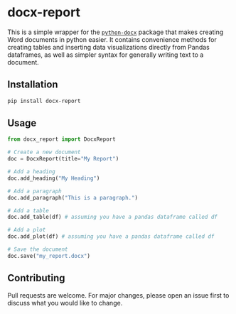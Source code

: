 # docx-report

This is a simple wrapper for the [`python-docx`](https://python-docx.readthedocs.io/en/latest/) package that makes creating Word documents in python easier. It contains convenience methods for creating tables and inserting data visualizations directly from Pandas dataframes, as well as simpler syntax for generally writing text to a document.

## Installation

```bash
pip install docx-report
```

## Usage

```python
from docx_report import DocxReport

# Create a new document
doc = DocxReport(title="My Report")

# Add a heading
doc.add_heading("My Heading")

# Add a paragraph
doc.add_paragraph("This is a paragraph.")

# Add a table
doc.add_table(df) # assuming you have a pandas dataframe called df

# Add a plot
doc.add_plot(df) # assuming you have a pandas dataframe called df

# Save the document
doc.save("my_report.docx")
```

## Contributing

Pull requests are welcome. For major changes, please open an issue first to discuss what you would like to change.
